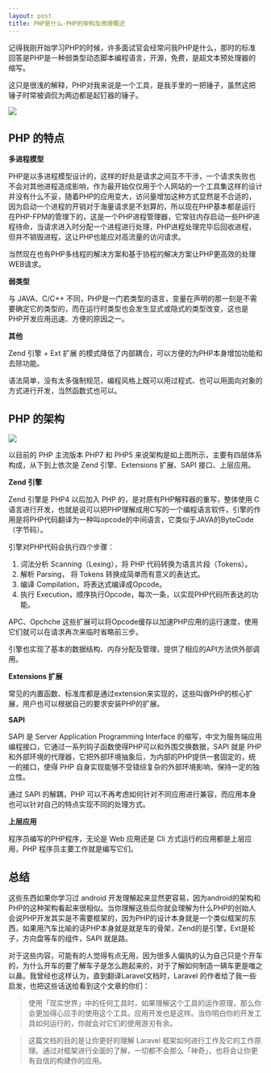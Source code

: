 ```yaml
---
layout: post
title: PHP是什么-PHP的架构及原理概述
---
```


记得我刚开始学习PHP的时候，许多面试官会经常问我PHP是什么，那时的标准回答是PHP是一种弱类型动态脚本编程语言，开源，免费，是超文本预处理器的缩写。

这只是很浅的解释，PHP对我来说是一个工具，是我手里的一把锤子，虽然这把锤子时常被调侃为两边都是起钉器的锤子。

![](http://img.m2ez.com/15195409815276.jpg)

## PHP 的特点

**多进程模型**

PHP是以多进程模型设计的，这样的好处是请求之间互不干涉，一个请求失败也不会对其他进程造成影响，作为最开始仅仅用于个人网站的一个工具集这样的设计并没有什么不妥，随着PHP的应用变大，访问量增加这种方式显然是不合适的，因为启动一个进程的开销对于海量请求是不划算的，所以现在PHP基本都是运行在PHP-FPM的管理下的，这是一个PHP进程管理器，它常驻内存启动一些PHP进程待命，当请求进入时分配一个进程进行处理，PHP进程处理完毕后回收进程，但并不销毁进程，这让PHP也能应对高流量的访问请求。

当然现在也有PHP多线程的解决方案和基于协程的解决方案让PHP更高效的处理WEB请求。

**弱类型**

与 JAVA、C/C++ 不同，PHP是一门若类型的语言，变量在声明的那一刻是不需要确定它的类型的，而在运行时类型也会发生显式或隐式的类型改变，这也是PHP开发应用迅速、方便的原因之一。

**其他**

Zend 引擎 + Ext 扩展 的模式降低了内部耦合，可以方便的为PHP本身增加功能和去除功能。

语法简单，没有太多强制规范，编程风格上既可以用过程式、也可以用面向对象的方式进行开发，当然函数式也可以。

## PHP 的架构

![](http://img.m2ez.com/15195422629760.jpg)

以目前的 PHP 主流版本 PHP7 和 PHP5 来说架构是如上图所示，主要有四层体系构成，从下到上依次是 Zend 引擎、Extensions 扩展、SAPI 接口、上层应用。

**Zend 引擎**

Zend 引擎是 PHP4 以后加入 PHP 的，是对原有PHP解释器的重写，整体使用 C 语言进行开发，也就是说可以把PHP理解成用C写的一个编程语言软件，引擎的作用是将PHP代码翻译为一种叫opcode的中间语言，它类似于JAVA的ByteCode（字节码）。

引擎对PHP代码会执行四个步骤：

1. 词法分析 Scanning（Lexing），将 PHP 代码转换为语言片段（Tokens）。
2. 解析 Parsing， 将 Tokens 转换成简单而有意义的表达式。
3. 编译 Compilation，将表达式编译成Opcode。
4. 执行 Execution，顺序执行Opcode，每次一条，以实现PHP代码所表达的功能。

APC、Opchche 这些扩展可以将Opcode缓存以加速PHP应用的运行速度，使用它们就可以在请求再次来临时省略前三步。

引擎也实现了基本的数据结构、内存分配及管理，提供了相应的API方法供外部调用。

**Extensions 扩展**

常见的内置函数、标准库都是通过extension来实现的，这些叫做PHP的核心扩展，用户也可以根据自己的要求安装PHP的扩展。

**SAPI**

SAPI 是 Server Application Programming Interface 的缩写，中文为服务端应用编程接口，它通过一系列钩子函数使得PHP可以和外围交换数据，SAPI 就是 PHP 和外部环境的代理器，它把外部环境抽象后，为内部的PHP提供一套固定的，统一的接口，使得 PHP 自身实现能够不受错综复杂的外部环境影响，保持一定的独立性。

通过 SAPI 的解耦，PHP 可以不再考虑如何针对不同应用进行兼容，而应用本身也可以针对自己的特点实现不同的处理方式。

**上层应用**

程序员编写的PHP程序，无论是 Web 应用还是 Cli 方式运行的应用都是上层应用，PHP 程序员主要工作就是编写它们。

## 总结

这些东西如果你学习过 android 开发理解起来显然更容易，因为android的架构和PHP的这种架构看起来很相似。当你理解这些后你就会理解为什么PHP的创始人会说PHP开发其实是不需要框架的，因为PHP的设计本身就是一个类似框架的东西，如果用汽车比喻的话PHP本身就是就是车的骨架，Zend的是引擎，Ext是轮子，方向盘等车的组件，SAPI 就是路。

对于这些内容，可能有的人觉得有点无用，因为很多人偏执的认为自己只是个开车的，为什么开车的要了解车子是怎么跑起来的，对于了解如何制造一辆车更是嗤之以鼻。我曾经也这样认为，直到翻译Laravel文档时，Laravel 的作者给了我一些启发，也把这些话送给看到这个文章的你们：

> 使用「现实世界」中的任何工具时，如果理解这个工具的运作原理，那么你会更加得心应手的使用这个工具。应用开发也是这样。当你明白你的开发工具如何运行的，你就会对它们的使用游刃有余。

> 这篇文档的目的是让你更好的理解 Laravel 框架如何进行工作及它的工作原理。通过对框架进行全面的了解，一切都不会那么「神奇」，也将会让你更有自信的构建你的应用。


